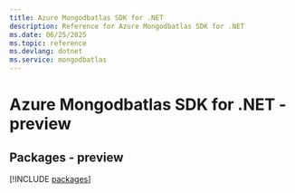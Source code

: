 ```yaml
---
title: Azure Mongodbatlas SDK for .NET
description: Reference for Azure Mongodbatlas SDK for .NET
ms.date: 06/25/2025
ms.topic: reference
ms.devlang: dotnet
ms.service: mongodbatlas
---
```

# Azure Mongodbatlas SDK for .NET - preview
## Packages - preview
[!INCLUDE [packages](mongodbatlas-index.md)]